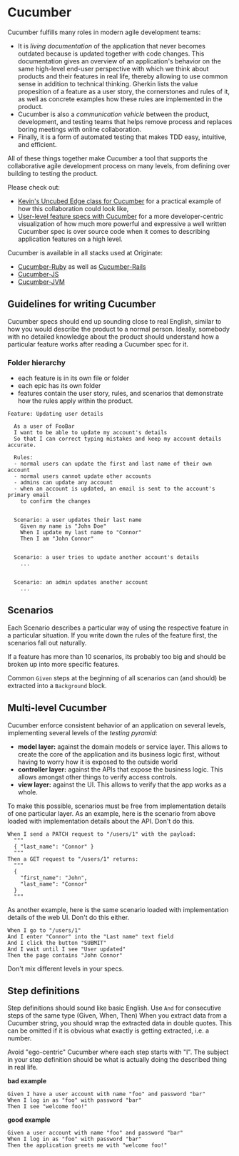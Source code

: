 # Cucumber

Cucumber fulfills many roles in modern agile development teams:

* It is _living documentation_ of the application
  that never becomes outdated because is updated together with code changes.
  This documentation gives an overview of an application's behavior
  on the same high-level end-user perspective
  with which we think about products and their features in real life,
  thereby allowing to use common sense in addition to technical thinking.
  Gherkin lists the value propesition of a feature as a user story,
  the cornerstones and rules of it,
  as well as concrete examples how these rules are implemented in the product.
* Cucumber is also a _communication vehicle_ between the product, development, and testing teams
  that helps remove process and replaces boring meetings with online collaboration.
* Finally, it is a form of automated testing that makes TDD
  easy, intuitive, and efficient.

All of these things together make Cucumber a tool that supports the collaborative agile
development process on many levels,
from defining over building to testing the product.


Please check out:

* [Kevin's Uncubed Edge class for Cucumber](http://edge.uncubed.com/course/originate-cucumber)
  for a practical example
  of how this collaboration could look like,
* [User-level feature specs with Cucumber](http://blog.originate.com/blog/2014/12/02/high-level-cucumber)
  for a more developer-centric visualization
  of how much more powerful and expressive
  a well written Cucumber spec is
  over source code
  when it comes to describing application features
  on a high level.

Cucumber is available in all stacks used at Originate:
* [Cucumber-Ruby](https://github.com/cucumber/cucumber-ruby) as well as [Cucumber-Rails](https://github.com/cucumber/cucumber-rails)
* [Cucumber-JS](https://github.com/cucumber/cucumber-js)
* [Cucumber-JVM](https://github.com/cucumber/cucumber-jvm)


## Guidelines for writing Cucumber

Cucumber specs should end up sounding close to real English,
similar to how you would describe the product
to a normal person.
Ideally, somebody with no detailed knowledge about the product
should understand how a particular feature works
after reading a Cucumber spec for it.


### Folder hierarchy

* each feature is in its own file or folder
* each epic has its own folder
* features contain the user story, rules, and scenarios that demonstrate how the
  rules apply within the product.

```cucumber
Feature: Updating user details

  As a user of FooBar
  I want to be able to update my account's details
  So that I can correct typing mistakes and keep my account details accurate.

  Rules:
  - normal users can update the first and last name of their own account
  - normal users cannot update other accounts
  - admins can update any account
  - when an account is updated, an email is sent to the account's primary email 
    to confirm the changes


  Scenario: a user updates their last name
    Given my name is "John Doe"
    When I update my last name to "Connor"
    Then I am "John Connor"


  Scenario: a user tries to update another account's details
    ...


  Scenario: an admin updates another account
    ...
  ```


## Scenarios

Each Scenario describes a particular way of using the respective feature
in a particular situation.
If you write down the rules of the feature first,
the scenarios fall out naturally.

If a feature has more than 10 scenarios,
its probably too big and should be broken up
into more specific features.

Common `Given` steps
at the beginning of all scenarios
can (and should) be extracted
into a `Background` block.


## Multi-level Cucumber

Cucumber enforce consistent behavior of an application on several levels,
implementing several levels of the _testing pyramid_:
* __model layer:__ against the domain models or service layer.
  This allows to create the core of the application and its business logic first,
  without having to worry how it is exposed to the outside world
* __controller layer:__ against the APIs that expose the business logic.
  This allows amongst other things to verify access controls.
* __view layer:__ against the UI. This allows to verify that the app works as a whole.

To make this possible,
scenarios must be free from implementation details of one particular layer.
As an example, here is the scenario from above loaded with implementation details
about the API. Don't do this.

```cucumber
When I send a PATCH request to "/users/1" with the payload:
  """
  { "last_name": "Connor" }
  """
Then a GET request to "/users/1" returns:
  """
  {
    "first_name": "John",
    "last_name": "Connor"
  }
  """
```

As another example, here is the same scenario loaded with implementation details
of the web UI. Don't do this either.

```cucumber
When I go to "/users/1"
And I enter "Connor" into the "Last name" text field
And I click the button "SUBMIT"
And I wait until I see "User updated"
Then the page contains "John Connor"
```

Don't mix different levels in your specs.


## Step definitions

Step definitions should sound like basic English.
Use `And` for consecutive steps of the same type (Given, When, Then)
When you extract data from a Cucumber string,
you should wrap the extracted data in double quotes.
This can be omitted if it is obvious what exactly is getting extracted,
i.e. a number.

Avoid "ego-centric" Cucumber where each step starts with "I".
The subject in your step definition should be
what is actually doing the described thing
in real life.

__bad example__

```cucumber
Given I have a user account with name "foo" and password "bar"
When I log in as "foo" with password "bar"
Then I see "welcome foo!"
```

__good example__

```cucumber
Given a user account with name "foo" and password "bar"
When I log in as "foo" with password "bar"
Then the application greets me with "welcome foo!"
```
